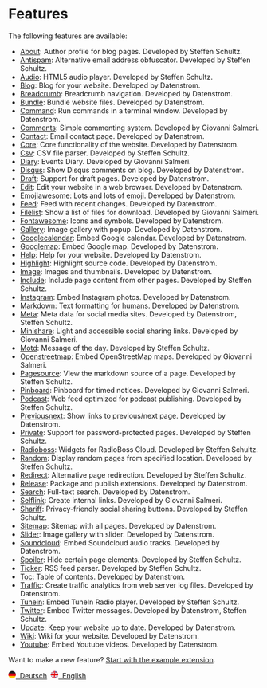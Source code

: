 Features
========

The following features are available:

* [About](https://github.com/schulle4u/yellow-extensions-schulle4u/tree/master/about):
  Author profile for blog pages. Developed by Steffen Schultz.
* [Antispam](https://github.com/schulle4u/yellow-extensions-schulle4u/tree/master/antispam):
  Alternative email address obfuscator. Developed by Steffen Schultz.
* [Audio](https://github.com/schulle4u/yellow-extensions-schulle4u/tree/master/audio):
  HTML5 audio player. Developed by Steffen Schultz.
* [Blog](https://github.com/datenstrom/yellow-extensions/tree/master/features/blog): 
  Blog for your website. Developed by Datenstrom.
* [Breadcrumb](https://github.com/datenstrom/yellow-extensions/tree/master/features/breadcrumb): 
  Breadcrumb navigation. Developed by Datenstrom.
* [Bundle](https://github.com/datenstrom/yellow-extensions/tree/master/features/bundle): 
  Bundle website files. Developed by Datenstrom.
* [Command](https://github.com/datenstrom/yellow-extensions/tree/master/features/command): 
  Run commands in a terminal window. Developed by Datenstrom.
* [Comments](https://github.com/GiovanniSalmeri/yellow-comments):
  Simple commenting system. Developed by Giovanni Salmeri.
* [Contact](https://github.com/datenstrom/yellow-extensions/tree/master/features/contact): 
  Email contact page. Developed by Datenstrom.
* [Core](https://github.com/datenstrom/yellow-extensions/tree/master/features/core): 
  Core functionality of the website. Developed by Datenstrom.
* [Csv](https://github.com/schulle4u/yellow-extensions-schulle4u/tree/master/csv):
  CSV file parser. Developed by Steffen Schultz.
* [Diary](https://github.com/GiovanniSalmeri/yellow-diary):
  Events Diary. Developed by Giovanni Salmeri.
* [Disqus](https://github.com/datenstrom/yellow-extensions/tree/master/features/disqus): 
  Show Disqus comments on blog. Developed by Datenstrom.
* [Draft](https://github.com/datenstrom/yellow-extensions/tree/master/features/draft): 
  Support for draft pages. Developed by Datenstrom.
* [Edit](https://github.com/datenstrom/yellow-extensions/tree/master/features/edit): 
  Edit your website in a web browser. Developed by Datenstrom.
* [Emojiawesome](https://github.com/datenstrom/yellow-extensions/tree/master/features/emojiawesome): 
  Lots and lots of emoji. Developed by Datenstrom.
* [Feed](https://github.com/datenstrom/yellow-extensions/tree/master/features/feed): 
  Feed with recent changes. Developed by Datenstrom.
* [Filelist](https://github.com/GiovanniSalmeri/yellow-filelist):
  Show a list of files for download. Developed by Giovanni Salmeri.
* [Fontawesome](https://github.com/datenstrom/yellow-extensions/tree/master/features/fontawesome): 
  Icons and symbols. Developed by Datenstrom.
* [Gallery](https://github.com/datenstrom/yellow-extensions/tree/master/features/gallery): 
  Image gallery with popup. Developed by Datenstrom.
* [Googlecalendar](https://github.com/datenstrom/yellow-extensions/tree/master/features/googlecalendar): 
  Embed Google calendar. Developed by Datenstrom.
* [Googlemap](https://github.com/datenstrom/yellow-extensions/tree/master/features/googlemap): 
  Embed Google map. Developed by Datenstrom.
* [Help](https://github.com/datenstrom/yellow-extensions/tree/master/features/help): 
  Help for your website. Developed by Datenstrom.
* [Highlight](https://github.com/datenstrom/yellow-extensions/tree/master/features/highlight): 
  Highlight source code. Developed by Datenstrom.
* [Image](https://github.com/datenstrom/yellow-extensions/tree/master/features/image): 
  Images and thumbnails. Developed by Datenstrom.
* [Include](https://github.com/schulle4u/yellow-extensions-schulle4u/tree/master/include): 
  Include page content from other pages. Developed by Steffen Schultz.
* [Instagram](https://github.com/datenstrom/yellow-extensions/tree/master/features/instagram): 
  Embed Instagram photos. Developed by Datenstrom.
* [Markdown](https://github.com/datenstrom/yellow-extensions/tree/master/features/markdown): 
  Text formatting for humans. Developed by Datenstrom.
* [Meta](https://github.com/datenstrom/yellow-extensions/tree/master/features/meta):
  Meta data for social media sites. Developed by Datenstrom, Steffen Schultz.
* [Minishare](https://github.com/GiovanniSalmeri/yellow-minishare):
  Light and accessible social sharing links. Developed by Giovanni Salmeri.
* [Motd](https://github.com/schulle4u/yellow-extensions-schulle4u/tree/master/motd):
  Message of the day. Developed by Steffen Schultz.
* [Openstreetmap](https://github.com/GiovanniSalmeri/yellow-openstreetmap):
  Embed OpenStreetMap maps. Developed by Giovanni Salmeri.
* [Pagesource](https://github.com/schulle4u/yellow-extensions-schulle4u/tree/master/pagesource): 
  View the markdown source of a page. Developed by Steffen Schultz.
* [Pinboard](https://github.com/GiovanniSalmeri/yellow-pinboard):
  Pinboard for timed notices. Developed by Giovanni Salmeri.
* [Podcast](https://github.com/schulle4u/yellow-extensions-schulle4u/tree/master/podcast): 
  Web feed optimized for podcast publishing. Developed by Steffen Schultz.
* [Previousnext](https://github.com/datenstrom/yellow-extensions/tree/master/features/previousnext): 
  Show links to previous/next page. Developed by Datenstrom.
* [Private](https://github.com/schulle4u/yellow-extensions-schulle4u/tree/master/private): 
  Support for password-protected pages. Developed by Steffen Schultz.
* [Radioboss](https://github.com/schulle4u/yellow-extensions-schulle4u/tree/master/radioboss): 
  Widgets for RadioBoss Cloud. Developed by Steffen Schultz.
* [Random](https://github.com/schulle4u/yellow-extensions-schulle4u/tree/master/random): 
  Display random pages from specified location. Developed by Steffen Schultz.
* [Redirect](https://github.com/schulle4u/yellow-extensions-schulle4u/tree/master/redirect): 
  Alternative page redirection. Developed by Steffen Schultz.
* [Release](https://github.com/datenstrom/yellow-extensions/tree/master/features/release): 
  Package and publish extensions. Developed by Datenstrom.
* [Search](https://github.com/datenstrom/yellow-extensions/tree/master/features/search): 
  Full-text search. Developed by Datenstrom.
* [Selflink](https://github.com/GiovanniSalmeri/yellow-selflink):
  Create internal links. Developed by Giovanni Salmeri.
* [Shariff](https://github.com/schulle4u/yellow-extensions-schulle4u/tree/master/shariff):
  Privacy-friendly social sharing buttons. Developed by Steffen Schultz.
* [Sitemap](https://github.com/datenstrom/yellow-extensions/tree/master/features/sitemap): 
  Sitemap with all pages. Developed by Datenstrom.
* [Slider](https://github.com/datenstrom/yellow-extensions/tree/master/features/slider): 
  Image gallery with slider. Developed by Datenstrom.
* [Soundcloud](https://github.com/datenstrom/yellow-extensions/tree/master/features/soundcloud): 
  Embed Soundcloud audio tracks. Developed by Datenstrom.
* [Spoiler](https://github.com/schulle4u/yellow-extensions-schulle4u/tree/master/spoiler):
  Hide certain page elements. Developed by Steffen Schultz.
* [Ticker](https://github.com/schulle4u/yellow-extensions-schulle4u/tree/master/ticker): 
  RSS feed parser. Developed by Steffen Schultz.
* [Toc](https://github.com/datenstrom/yellow-extensions/tree/master/features/toc): 
  Table of contents. Developed by Datenstrom.
* [Traffic](https://github.com/datenstrom/yellow-extensions/tree/master/features/traffic): 
  Create traffic analytics from web server log files. Developed by Datenstrom.
* [Tunein](https://github.com/schulle4u/yellow-extensions-schulle4u/tree/master/tunein): 
  Embed TuneIn Radio player. Developed by Steffen Schultz.
* [Twitter](https://github.com/datenstrom/yellow-extensions/tree/master/features/twitter): 
  Embed Twitter messages. Developed by Datenstrom, Steffen Schultz.
* [Update](https://github.com/datenstrom/yellow-extensions/tree/master/features/update): 
  Keep your website up to date. Developed by Datenstrom.
* [Wiki](https://github.com/datenstrom/yellow-extensions/tree/master/features/wiki): 
  Wiki for your website. Developed by Datenstrom.
* [Youtube](https://github.com/datenstrom/yellow-extensions/tree/master/features/youtube): 
  Embed Youtube videos. Developed by Datenstrom.

Want to make a new feature? [Start with the example extension](https://github.com/schulle4u/yellow-extension-example).

<p>
<a href="README-de.md"><img src="https://raw.githubusercontent.com/datenstrom/yellow-extensions/master/features/help/language-de.png" width="15" height="15" alt="Deutsch">&nbsp; Deutsch</a>&nbsp;
<a href="README.md"><img src="https://raw.githubusercontent.com/datenstrom/yellow-extensions/master/features/help/language-en.png" width="15" height="15" alt="English">&nbsp; English</a>&nbsp;
</p>
